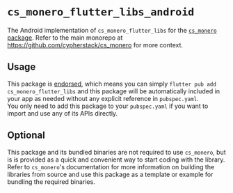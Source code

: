 # `cs_monero_flutter_libs_android`
The Android implementation of `cs_monero_flutter_libs` for the
[`cs_monero` package](https://pub.dev/packages/cs_salvium).  Refer to the main
monorepo at https://github.com/cypherstack/cs_monero for more context.

## Usage
This package is [endorsed](https://flutter.dev/to/endorsed-federated-plugin), which means you can simply 
`flutter pub add cs_monero_flutter_libs` and this package will be automatically 
included in your app as needed without any explicit reference in `pubspec.yaml`.  
You only need to add this package to your `pubspec.yaml` if you want to import 
and use any of its APIs directly.

## Optional
This package and its bundled binaries are not required to use `cs_monero`, but
is is provided as a quick and convenient way to start coding with the library.  
Refer to `cs_monero`'s documentation for more information on building the
libraries from source and use this package as a template or example for bundling
the required binaries.
